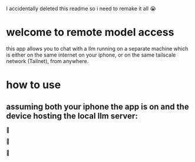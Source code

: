 I accidentally deleted this readme so i need to remake it all 😭
# welcome to remote model access
this app allows you to chat with a llm running on a separate machine which is either on the same internet on your iphone, or on the same tailscale network (Tailnet), from anywhere.
# how to use
## assuming both your iphone the app is on and the device hosting the local llm server:
📡 

📡 

📡 
